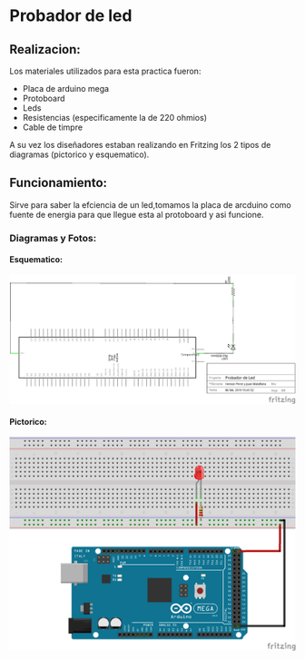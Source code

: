 # Probador de led
## Realizacion:
Los materiales utilizados para esta practica fueron:
+ Placa de arduino mega
+ Protoboard
+ Leds
+ Resistencias (especificamente la de 220 ohmios)
+ Cable de timpre

A su vez los diseñadores estaban realizando en Fritzing los 2 tipos de diagramas (pictorico y esquematico).
## Funcionamiento:
Sirve para saber la efciencia de un led,tomamos la placa de arcduino como fuente de energia para que llegue esta al protoboard y asi funcione.
### Diagramas y Fotos:
#### Esquematico:
![2](https://github.com/germangarci/PROYECTO-GUIADO/blob/master/Images/Probador%20de%20Led%20Esquematico.png)
#### Pictorico:
![3](https://github.com/germangarci/PROYECTO-GUIADO/blob/master/Images/Probador%20de%20Led%20Protoboard.png)
